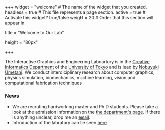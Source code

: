 +++
widget = "welcome"  # The name of the widget that you created.
headless = true  # This file represents a page section.
active = true  # Activate this widget? true/false
weight = 20  # Order that this section will appear in.

title = "Welcome to Our Lab"

height = "80px"

+++

The Interactive Graphics and Engineering Laboartory is in the <a href="https://www.i.u-tokyo.ac.jp/edu/course/ci/aim_e.shtml" target="_blank">Creative Informatics Department</a> of the <a href="https://www.u-tokyo.ac.jp/en/" target="_blank">University of Tokyo</a> and is lead by <a href="authors/admin">Nobuyuki Umetani</a>. We conduct interdiciplinary research about computer graphics, physics simulation, biomechanics, machine learning, vision and computational fabrication techniques. 

<H3>News</H3>
<ul>
<li>We are recruting hardworking master and Ph.D students. Please take a look at the admission information on the <a href="https://www.i.u-tokyo.ac.jp/edu/entra/entra_e.shtml" target="_blank">the department's page</a>. If there is anything unclear, drop me an <a href="mailto:n.umetani@gmail.com">email</a>. </li>
<li>Introduction of the labratory can be seen <a href="files/labintro2020_en.pdf" target="_blank">here</a></li>
</ul>




